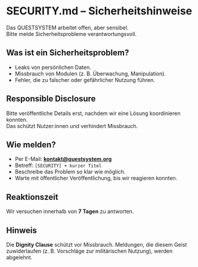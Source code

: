 # SECURITY.md – Sicherheitshinweise

Das QUESTSYSTEM arbeitet offen, aber sensibel.  
Bitte melde Sicherheitsprobleme verantwortungsvoll.

## Was ist ein Sicherheitsproblem?
- Leaks von persönlichen Daten.  
- Missbrauch von Modulen (z. B. Überwachung, Manipulation).  
- Fehler, die zu falscher oder gefährlicher Nutzung führen.

## Responsible Disclosure
Bitte veröffentliche Details erst, nachdem wir eine Lösung koordinieren konnten.  
Das schützt Nutzer:innen und verhindert Missbrauch.

## Wie melden?
- Per E-Mail: **kontakt@questsystem.org**  
- Betreff: `[SECURITY] + kurzer Titel`  
- Beschreibe das Problem so klar wie möglich.  
- Warte mit öffentlicher Veröffentlichung, bis wir reagieren konnten.

## Reaktionszeit
Wir versuchen innerhalb von **7 Tagen** zu antworten.  

## Hinweis
Die **Dignity Clause** schützt vor Missbrauch. Meldungen, die diesem Geist zuwiderlaufen
(z. B. Vorschläge zur militärischen Nutzung), werden abgelehnt.  
